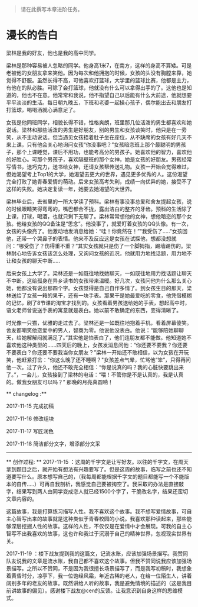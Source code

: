 >请在此撰写本章进阶任务。

# 漫长的告白

梁林是我的好友，他也是我的高中同学。

梁林是那种容易被人忽略的同学。他身高1米7，在南方，这样的身高不算矮。可是老被他的女朋友拿来笑他。因为每次和他拥抱的时候，女孩的头没有胸膛来靠，她觉得不舒服。虽然长得不高，可他喜欢打篮球，大学里的篮球比赛，他都是主力，有他在的队必胜。可除了会打篮球，他就没有什么可以拿得出手的了。这他也是知道的，他也不在意。他常常和我说，他不指望自己以后能有什么大前途，他就想要平平淡淡的生活。每日朝九晚五，下班和老婆一起操心孩子，偶尔能出去和朋友打打篮球，喝喝酒就心满意足了。

女孩是他同班同学，相貌长得不错，性格爽朗，班里那几位活泼的男生都喜欢和她说话。梁林和那些活泼的男生是好朋友，别的男生和女孩谈笑时，他只是在一旁笑，从不主动说话。但当遇见女孩捂着肚子坐在座位，从不缺席的女孩有好几天不来上课，只有他会关心地询问女孩“你没事吧？”女孩暗恋班上那个最聪明的男孩子，那个上课睡觉，课后不用功，也能考高分的男孩子。她喜欢他的智力，喜欢他的好胜心。可那个男孩子，喜欢隔壁班的那个女神，她是女孩的好朋友。男孩经常写情书，送巧克力，送书给女神，还请女孩帮传送礼物。女孩一开始会觉得难过，但她渴望考上Top1的大学，她渴望去更大的世界，遇见更多优秀的人。这份渴望完全打败了她青春爱情的萌动。后来女孩高考失利，成绩一向优异的她，接受不了这样的失败。她决定复读一年，她要去她渴望的大世界。

梁林毕业后，去省里的一所大学读了预科。梁林有事没事总爱和舍友提起女孩，说的时候眼睛笑得弯弯的，嘴巴都合不拢，露出洁白的整齐的牙齿。预科的生活除了上课，打球，喝酒，也就只剩下无聊了。梁林常常想他的女神，想他暗恋的那个女孩。他给女孩的QQ备注是“思念”。他没事了，就爱盯着女孩的QQ头像。有一次，女孩的头像亮了。他激动地发消息给她：“哇！你竟然在！”“我受伤了.....”女孩回他，还带一个哭鼻子的表情。他来不及反应这是女孩在试探他，想都没想就问：“哪受伤了？伤得重不重？”其实女孩就只是伤了一个脚拇指，踢墙踢伤的。梁林耐心地告诉女孩该怎么处理，又询问女孩的近况，他就用力地找话题，用力地不让和女孩的聊天中断.....

后来女孩上大学了。梁林还是一如既往地找她聊天，一如既往地用力找话题让聊天不中断。这给孤身在异乡读书的女孩带来温暖。好几次，女孩问他为什么那么关心她，他都没有说出那四个字。女孩觉得是自己自作多情了。到女孩生日的那天，梁林送给了女孩一箱的果干，还有一块手表。那果干是她最爱吃的零食，他凭借模糊的记忆，刷了8节课的淘宝才找到的。女孩看着男孩送给她的手表，想起高中时，语文老师曾说送手表的寓意就是表白。她以前不敢确定的东西，变得清晰了。

时光像一只猫，优雅的走过去了。梁林还是一如既往地抱着手机，看着屏幕傻笑。舍友都嘲笑他恋爱中的男人，智商为零。他说他没表白。他说：“能够陪她聊聊天，给她解解闷就满足了。”其实他是怕表白了，他们连朋友都不能做。他知道她不喜欢他这种类型的......四天后的晚上，女孩发消息问他：“你还要不要我？你还要不要表白？你还要不要我当你女朋友？”梁林一开始还不敢相信，以为女孩在开玩笑，他赶紧打岔："你这么晚了还不睡啊？"女孩差点气晕，忙骂他“笨”，只得再问他一次。过了许久，他还不敢完全相信：“你是说真的吗？我的心脏快要跳出来了。”，一会儿，女孩接到了梁林的电话：“喂！不管你是不是认真的，我是认真的。做我女朋友可以吗？” 那晚的月亮真圆呐！

** changelog :**

2017-11-15 完成初稿

2017-11-16 修改组块

2017-11-17 写匠润色

2017-11-18 简洁部分文字，增添部分文采



----------

** 创作过程: **
2017-11-15 ：这周的千字文是让写好友。以往的千字文，在周天拿到题目之后，就开始有想法有兴趣要写了。但是这周的故事，临写之前也还不知道要写什么。原本想写自己的，（我每周都能根据千字文的题目都能写一个不能版本的自传.....）可再自我剖析，我感觉自己要被掏空了。我采取的办法是直接敲字，结果写到两人由同学变成恋人就已经1500个字了，干脆改名字，结果还蛮切文章内容的。

这篇故事，我是打算练习描写人性。我不喜欢这个故事。我不想写爱情故事，可自主心智写出来的故事就是这种类似于青春校园的小说。我喜欢那种读起来，那些能够深层挖掘人性的故事。这样的人性，不仅仅是在爱情中才会展现。可我的自主心智写不出我喜欢的故事，这也许和我过于沉溺于自己的精神世界，忽视现实世界有关。

2017-11-19 ：楼下战友提到我的这篇文，记流水账，应该加强场景描写。我赞同队友说我的文章是流水账，我自己都不喜欢这个故事。但我不赞同说我应该加强场景描写。之所以不赞同，不是因为我很擅长场景描写了，而是我写初稿时，我想象着黄昏时分，凉亭下，我一位饱经风霜，年近古稀的老人，在给一位陌生人，讲着阔别多年的老友的故事。既然讲给人听的故事，我是避免情境的描述的（这是我目前讲故事的偏见）。感谢楼下战友@cen的反馈。让我意识到自身这样的思维模式。



